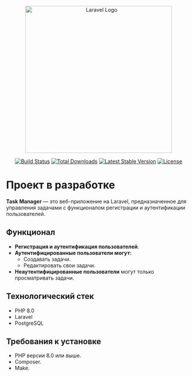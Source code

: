 <p align="center"><a href="https://laravel.com" target="_blank"><img src="https://raw.githubusercontent.com/laravel/art/master/logo-lockup/5%20SVG/2%20CMYK/1%20Full%20Color/laravel-logolockup-cmyk-red.svg" width="400" alt="Laravel Logo"></a></p>

<p align="center">
<a href="https://github.com/laravel/framework/actions"><img src="https://github.com/laravel/framework/workflows/tests/badge.svg" alt="Build Status"></a>
<a href="https://packagist.org/packages/laravel/framework"><img src="https://img.shields.io/packagist/dt/laravel/framework" alt="Total Downloads"></a>
<a href="https://packagist.org/packages/laravel/framework"><img src="https://img.shields.io/packagist/v/laravel/framework" alt="Latest Stable Version"></a>
<a href="https://packagist.org/packages/laravel/framework"><img src="https://img.shields.io/packagist/l/laravel/framework" alt="License"></a>
</p>

# Проект в разработке

**Task Manager** — это веб-приложение на Laravel, предназначенное для управления задачами с функционалом регистрации и аутентификации пользователей.

## Функционал

- **Регистрация и аутентификация пользователей**.
- **Аутентифицированные пользователи могут:**
  - Создавать задачи.
  - Редактировать свои задачи.
- **Неаутентифицированные пользователи** могут только просматривать задачи.

## Технологический стек

- PHP 8.0
- Laravel
- PostgreSQL

## Требования к установке

- PHP версии 8.0 или выше.
- Composer.
- Make.
